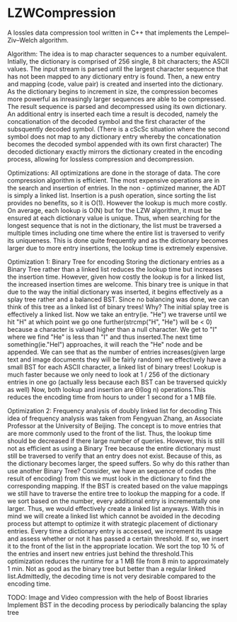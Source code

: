 # LZWCompression
A lossles data compression tool written in C++ that implements the Lempel–Ziv–Welch algorithm. 

Algorithm: The idea is to map character sequences to a number equivalent. Intially, the dictionary is comprised of 256 single, 8 bit characters; the ASCII values. The input stream is parsed until the largest character sequence that has not been mapped to any dictionary entry is found. Then, a new entry and mapping (code, value pair) is created and inserted into the dictionary. As the dictionary begins to increment in size, the compression becomes more powerful as inreasingly larger sequences are able to be compressed. The result sequence is parsed and decompressed using its own dictionary. An additional entry is inserted each time a result is decoded, namely the concationation of the decoded symbol and the first character of the subsquently decoded symbol. (There is a cScSc situation where the second symbol does not map to any dictionary entry whereby the concationation becomes the decoded symbol appended with its own first character) The decoded dictionary exactly mirrors the dictionary created in the encoding process, allowing for lossless compression and decompression.

Optimizations: All optimizations are done in the storage of data. The core compression algorithm is efficient. The most expensive operations are in the search and insertion of entries. In the non - optimized manner, the ADT is simply a linked list. Insertion is a push operation, since sorting the list provides no benefits, so it is O(1). However the lookup is much more costly. On average, each lookup is O(N) but for the LZW algorithm, it must be ensured at each dictionary value is unique. Thus, when searching for the longest sequence that is not in the dictionary, the list must be traversed a multiple times including one time where the entire list is traversed to verify its uniqueness. This is done quite frequently and as the dictionary becomes larger due to more entry insertions, the lookup time is extremely expensive. 

Optimization 1: Binary Tree for encoding 
Storing the dictionary entries as a Binary Tree rather than a linked list reduces the lookup time but increases the insertion time. However, given how costly the lookup is for a linked list, the increased insertion times are welcome. This binary tree is unique in that due to the way the initial dictionary was inserted, it begins effectively as a splay tree rather and a balanced BST. Since no balancing was done, we can think of this tree as a linked list of binary trees! Why? The initial splay tree is effectively a linked list. Now we take an entry(ie. "He") we traverse until we hit "H" at which point we go one further(strcmp("H", "He") will be  < 0) because a character is valued higher than a null character. We get to "I" where we find "He" is less than "I" and thus inserted.The next time something(ie."Hel") approaches, it will reach the "He" node and be appended. We can see that as the number of entries increases(given large text and image documents they will be fairly random) we effectively have a small BST for each ASCII character, a linked list of binary trees! Lookup is much faster because we only need to look at 1 / 256 of the dictionary entries in one go (actually less because each BST can be traversed quickly as well) Now, both lookup and insertion are Θ(log n) operations.This reduces the encoding time from hours to under 1 second for a 1 MB file. 

Optimization 2: Frequency analysis of doubly linked list for decoding 
This idea of frequency analysis was taken from Fengyuan Zhang, an Associate Professor at the University of Beijing. The concept is to move entries that are more commonly used to the front of the list. Thus, the lookup time should be decreased if there large number of queries. However, this is still not as efficient as using a Binary Tree because the entire dictionary must still be traversed to verify that an entry does not exist. Because of this, as the dictionary becomes larger, the speed suffers. So why do this rather than use another Binary Tree? Consider, we have an sequence of codes (the result of encoding) from this we must look in the dictionary to find the corresponding mapping. If the BST is created based on the value mappings we still have to traverse the entire tree to lookup the mapping for a code. If we sort based on the number, every additional entry is incrementally one larger. Thus, we would effectively create a linked list anyways. With this in mind we will create a linked list which cannot be avoided in the decoding process but attempt to optimize it with strategic placement of dictionary entries. Every time a dictionary entry is accessed, we increment its usage and assess whether or not it has passed a certain threshold. If so, we insert it to the front of the list in the appropriate location. We sort the top 10 % of the entries and insert new entries just behind the threshold.This optimization reduces the runtime for a 1 MB file from 8 min to approximately 1 min. Not as good as the binary tree but better than a regular linked list.Admittedly, the decoding time is not very desirable compared to the encoding time.

TODO: 
Image and Video compression with the help of Boost libraries
Implement BST in the decoding process by periodically balancing the splay tree
